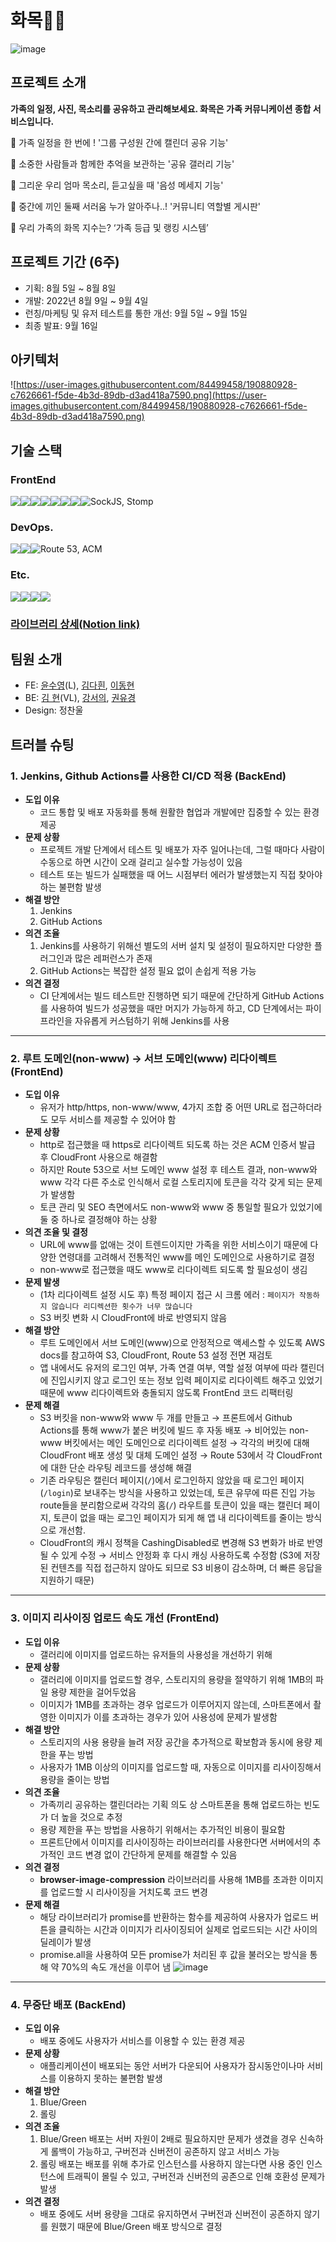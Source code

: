 # 화목🌼🌳
![image](https://user-images.githubusercontent.com/84499458/190884366-65afd725-720f-4777-8447-3d50aba77a4d.png)

## 프로젝트 소개
**가족의 일정, 사진, 목소리를 공유하고 관리해보세요. 화목은 가족 커뮤니케이션 종합 서비스입니다.**

📌 가족 일정을 한 번에 ! '그룹 구성원 간에 캘린더 공유 기능'

📌 소중한 사람들과 함께한 추억을 보관하는 '공유 갤러리 기능'

📌 그리운 우리 엄마 목소리, 듣고싶을 때 '음성 메세지 기능'

📌 중간에 끼인 둘째 서러움 누가 알아주나..! '커뮤니티 역할별 게시판'

📌 우리 가족의 화목 지수는?  ‘가족 등급 및 랭킹 시스템’

## 프로젝트 기간 (6주)

- 기획: 8월 5일 ~ 8월 8일
- 개발: 2022년 8월 9일 ~ 9월 4일
- 런칭/마케팅 및 유저 테스트를 통한 개선: 9월 5일 ~ 9월 15일
- 최종 발표: 9월 16일

## 아키텍처

![https://user-images.githubusercontent.com/84499458/190880928-c7626661-f5de-4b3d-89db-d3ad418a7590.png](https://user-images.githubusercontent.com/84499458/190880928-c7626661-f5de-4b3d-89db-d3ad418a7590.png)

## 기술 스택
### FrontEnd
<div style="display: flex">
<img src="https://img.shields.io/badge/React-20232A?style=for-the-badge&logo=react&logoColor=61DAFB">
<img src="https://img.shields.io/badge/Redux Toolkit-593D88?style=for-the-badge&logo=redux&logoColor=white">
<img src="https://img.shields.io/badge/React Query-FF4154?style=for-the-badge&logo=React Query&logoColor=white">
<img src="https://img.shields.io/badge/Axios-5A29E4?style=for-the-badge&logo=Axios&logoColor=white">
<img src="https://img.shields.io/badge/styled components-DB7093?style=for-the-badge&logo=styledcomponents&logoColor=white">
<img src="https://img.shields.io/badge/Material%20UI-007FFF?style=for-the-badge&logo=mui&logoColor=white">
<img src="https://img.shields.io/badge/React Hook Form-EC5990?style=for-the-badge&logo=ReactHookForm&logoColor=white">
<img src="https://img.shields.io/badge/React_Router-CA4245?style=for-the-badge&logo=react-router&logoColor=white">
<span>SockJS, Stomp</span>
</div>

### DevOps.
<div style="display: flex">
<img src="https://img.shields.io/badge/GitHub Actions-2088FF?style=for-the-badge&logo=GitHub Actions&logoColor=F7BA3E">
<img src="https://img.shields.io/badge/Amazon S3-569A31?style=for-the-badge&logo=Amazon S3&logoColor=white">
<img src="https://img.shields.io/badge/Amazon CloudFront-232F3E?style=for-the-badge&logo=Amazon AWS&logoColor=white">
<span>Route 53, ACM</span>
</div>

### Etc.
<div style="display: flex">
<img src="https://img.shields.io/badge/Google Analytics-E37400?style=for-the-badge&logo=Google Analytics&logoColor=white">
<img src="https://img.shields.io/badge/eslint-3A33D1?style=for-the-badge&logo=eslint&logoColor=white">
<img src="https://img.shields.io/badge/prettier-1A2C34?style=for-the-badge&logo=prettier&logoColor=F7BA3E">
<img src="https://img.shields.io/badge/Figma-F24E1E?style=for-the-badge&logo=figma&logoColor=white">
</div>

### [라이브러리 상세(Notion link)](https://ddooyn.notion.site/10e4c333c42546c68d7628c0526995b1)

## 팀원 소개

- FE: [윤수영](https://github.com/ddooyn)(L), [김다흰](https://github.com/doa12), [이동현](https://github.com/slozche)
- BE: [김 현](https://github.com/uoahy)(VL), [강서의](https://github.com/lemon203213), [권유경](https://github.com/Eachkwon)
- Design: 정찬울

## 트러블 슈팅

### 1. Jenkins, Github Actions를 사용한 CI/CD 적용 (BackEnd)
- **도입 이유**
  - 코드 통합 및 배포 자동화를 통해 원활한 협업과 개발에만 집중할 수 있는 환경 제공
- **문제 상황**
  - 프로젝트 개발 단계에서 테스트 및 배포가 자주 일어나는데, 그럴 때마다 사람이 수동으로 하면 시간이 오래 걸리고 실수할 가능성이 있음
  - 테스트 또는 빌드가 실패했을 때 어느 시점부터 에러가 발생했는지 직접 찾아야 하는 불편함 발생
- **해결 방안**
  1. Jenkins
  2. GitHub Actions
- **의견 조율**
  1. Jenkins를 사용하기 위해선 별도의 서버 설치 및 설정이 필요하지만 다양한 플러그인과 많은 레퍼런스가 존재
  2. GitHub Actions는 복잡한 설정 필요 없이 손쉽게 적용 가능
- **의견 결정**
  - CI 단계에서는 빌드 테스트만 진행하면 되기 때문에 간단하게 GitHub Actions를 사용하여 빌드가 성공했을 때만 머지가 가능하게 하고, CD 단계에서는 파이프라인을 자유롭게 커스텀하기 위해 Jenkins를 사용

---

### 2. 루트 도메인(non-www) → 서브 도메인(www) 리다이렉트 (FrontEnd)
- **도입 이유**
  - 유저가 http/https, non-www/www, 4가지 조합 중 어떤 URL로 접근하더라도 모두 서비스를 제공할 수 있어야 함
- **문제 상황**
  - http로 접근했을 때 https로 리다이렉트 되도록 하는 것은 ACM 인증서 발급 후 CloudFront 사용으로 해결함
  - 하지만 Route 53으로 서브 도메인 www 설정 후 테스트 결과, non-www와 www 각각 다른 주소로 인식해서 로컬 스토리지에 토큰을 각각 갖게 되는 문제가 발생함
  - 토큰 관리 및 SEO 측면에서도 non-www와 www 중 통일할 필요가 있었기에 둘 중 하나로 결정해야 하는 상황
- **의견 조율 및 결정**
  - URL에 www를 없애는 것이 트렌드이지만 가족을 위한 서비스이기 때문에 다양한 연령대를 고려해서 전통적인 www를 메인 도메인으로 사용하기로 결정
  - non-www로 접근했을 때도 www로 리다이렉트 되도록 할 필요성이 생김
- **문제 발생**
  - (1차 리다이렉트 설정 시도 후) 특정 페이지 접근 시 크롬 에러
  : `페이지가 작동하지 않습니다 리디렉션한 횟수가 너무 많습니다`
  - S3 버킷 변화 시 CloudFront에 바로 반영되지 않음
- **해결 방안**
  - 루트 도메인에서 서브 도메인(www)으로 안정적으로 액세스할 수 있도록 AWS docs를 참고하여 S3, CloudFront, Route 53 설정 전면 재검토
  - 앱 내에서도 유저의 로그인 여부, 가족 연결 여부, 역할 설정 여부에 따라 캘린더에 진입시키지 않고 로그인 또는 정보 입력 페이지로 리다이렉트 해주고 있었기 때문에 www 리다이렉트와 충돌되지 않도록 FrontEnd 코드 리팩터링
- **문제 해결**
  - S3 버킷을 non-www와 www 두 개를 만들고 → 프론트에서 Github Actions를 통해 www가 붙은 버킷에 빌드 후 자동 배포 → 비어있는 non-www 버킷에서는 메인 도메인으로 리다이렉트 설정 → 각각의 버킷에 대해 CloudFront 배포 생성 및 대체 도메인 설정 → Route 53에서 각 CloudFront에 대한 단순 라우팅 레코드를 생성해 해결
  - 기존 라우팅은 캘린더 페이지(`/`)에서 로그인하지 않았을 때 로그인 페이지(`/login`)로 보내주는 방식을 사용하고 있었는데, 토큰 유무에 따른 진입 가능 route들을 분리함으로써 각각의 홈(`/`) 라우트를 토큰이 있을 때는 캘린더 페이지, 토큰이 없을 때는 로그인 페이지가 되게 해 앱 내 리다이렉트를 줄이는 방식으로 개선함.
  - CloudFront의 캐시 정책을 CashingDisabled로 변경해 S3 변화가 바로 반영될 수 있게 수정 → 서비스 안정화 후 다시 캐싱 사용하도록 수정함 (S3에 저장된 컨텐츠를 직접 접근하지 않아도 되므로 S3 비용이 감소하며, 더 빠른 응답을 지원하기 때문)

---

### 3. 이미지 리사이징 업로드 속도 개선 (FrontEnd)
- **도입 이유**
  - 갤러리에 이미지를 업로드하는 유저들의 사용성을 개선하기 위해
- **문제 상황**
  - 갤러리에 이미지를 업로드할 경우, 스토리지의 용량을 절약하기 위해 1MB의 파일 용량 제한을 걸어두었음
  - 이미지가 1MB를 초과하는 경우 업로드가 이루어지지 않는데, 스마트폰에서 촬영한 이미지가 이를 초과하는 경우가 있어 사용성에 문제가 발생함
- **해결 방안**
  - 스토리지의 사용 용량을 늘려 저장 공간을 추가적으로 확보함과 동시에 용량 제한을 푸는 방법
  - 사용자가 1MB 이상의 이미지를 업로드할 때, 자동으로 이미지를 리사이징해서 용량을 줄이는 방법
- **의견 조율**
  - 가족끼리 공유하는 캘린더라는 기획 의도 상 스마트폰을 통해 업로드하는 빈도가 더 높을 것으로 추정
  - 용량 제한을 푸는 방법을 사용하기 위해서는 추가적인 비용이 필요함
  - 프론트단에서 이미지를 리사이징하는 라이브러리를 사용한다면 서버에서의 추가적인 코드 변경 없이 간단하게 문제를 해결할 수 있음
- **의견 결정**
  - **browser-image-compression** 라이브러리를 사용해 1MB를 초과한 이미지를 업로드할 시 리사이징을 거치도록 코드 변경
- **문제 해결**
  - 해당 라이브러리가 promise를 반환하는 함수를 제공하여 사용자가 업로드 버튼을 클릭하는 시간과 이미지가 리사이징되어 실제로 업로드되는 시간 사이의 딜레이가 발생
  - promise.all을 사용하여 모든 promise가 처리된 후 값을 불러오는 방식을 통해 약 70%의 속도 개선을 이루어 냄
  ![image](https://user-images.githubusercontent.com/84499458/190884316-433fe331-cb09-42fa-b232-a275516f33fa.png)  

---

### 4. 무중단 배포 (BackEnd)
- **도입 이유**
  - 배포 중에도 사용자가 서비스를 이용할 수 있는 환경 제공
- **문제 상황**
  - 애플리케이션이 배포되는 동안 서버가 다운되어 사용자가 잠시동안이나마 서비스를 이용하지 못하는 불편함 발생
- **해결 방안**
  1. Blue/Green
  2. 롤링
- **의견 조율**
  1. Blue/Green 배포는 서버 자원이 2배로 필요하지만 문제가 생겼을 경우 신속하게 롤백이 가능하고, 구버전과 신버전이 공존하지 않고 서비스 가능
  2. 롤링 배포는 배포를 위해 추가로 인스턴스를 사용하지 않는다면 사용 중인 인스턴스에 트래픽이 몰릴 수 있고, 구버전과 신버전의 공존으로 인해 호환성 문제가 발생
- **의견 결정**
  - 배포 중에도 서버 용량을 그대로 유지하면서 구버전과 신버전이 공존하지 않기를 원했기 때문에 Blue/Green 배포 방식으로 결정
